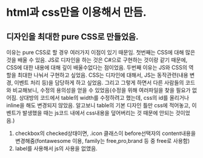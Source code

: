 # html과 css만을 이용해서 만듬.  

## 디자인을 최대한 pure CSS로 만들었음.
  이유는 pure CSS로 할 경우 여러가지 이점이 있기 때문임. 첫번째는 CSS에 대해 많은 것을 배울 수 있음. JS로 디자인을 하는 것은 C#으로 구현하는 것이랑 같기 때문에, CSS에 대한 내용에 대해 깊이 배울수없다는 점이었음. 두번째 이유는 JS와 CSS의 역할을 최대한 나눠서 구현하고 싶었음. CSS는 디자인에 대해서, JS는 동작관련(내용 변경, 이벤트 처리 등)을 담당하게 하고 싶었음. 그리고 그렇게 하면서 다른 사람들의 코드와 비교해보니, 수정의 용의성을 얻을 수 있었음(수정을 위해 여러파일을 찾을 필요가 없어짐. 상대방의 코드에서 table의 width를 수정하려고 했는데, css의 id를 올리거나 inline을 해도 변경되지 않았음. 알고보니 table의 기본 디자인 틀만 css에 적어놓고, 이벤트가 발생했을 때는 js코드 내에서 css내용을 덮어버리는 것 때문에 안되는 것이었음.)

1. checkbox의 checked상태이면, .icon 클래스이 before선택자의 content내용을 변경해줌(fontawesome 이용, family는 free,pro,brand 등 중 free로 사용함)  
2. label를 사용해서 js의 사용을 없앴음.
